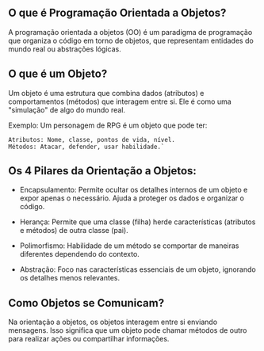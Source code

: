 ## O que é Programação Orientada a Objetos?

A programação orientada a objetos (OO) é um paradigma de programação que organiza o código em torno de objetos, que representam entidades do mundo real ou abstrações lógicas.

## O que é um Objeto?

Um objeto é uma estrutura que combina dados (atributos) e comportamentos (métodos) que interagem entre si. Ele é como uma "simulação" de algo do mundo real.

Exemplo: Um personagem de RPG é um objeto que pode ter:

```
Atributos: Nome, classe, pontos de vida, nível.
Métodos: Atacar, defender, usar habilidade.`
```

## Os 4 Pilares da Orientação a Objetos:

- Encapsulamento: Permite ocultar os detalhes internos de um objeto e expor apenas o necessário.
  Ajuda a proteger os dados e organizar o código.

- Herança: Permite que uma classe (filha) herde características (atributos e métodos) de outra classe (pai).

- Polimorfismo: Habilidade de um método se comportar de maneiras diferentes dependendo do contexto.

- Abstração:
  Foco nas características essenciais de um objeto, ignorando os detalhes menos relevantes.

## Como Objetos se Comunicam?

Na orientação a objetos, os objetos interagem entre si enviando mensagens. Isso significa que um objeto pode chamar métodos de outro para realizar ações ou compartilhar informações.
